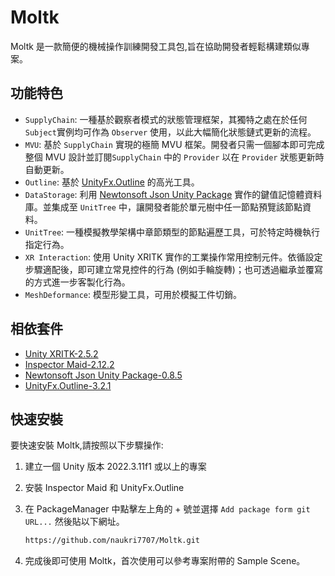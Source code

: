 # Moltk

Moltk 是一款簡便的機械操作訓練開發工具包,旨在協助開發者輕鬆構建類似專案。

## 功能特色

- `SupplyChain`: 一種基於觀察者模式的狀態管理框架，其獨特之處在於任何`Subject`實例均可作為 `Observer` 使用，以此大幅簡化狀態鏈式更新的流程。
- `MVU`: 基於 `SupplyChain` 實現的極簡 MVU 框架。開發者只需一個腳本即可完成整個 MVU 設計並訂閱`SupplyChain` 中的 `Provider` 以在 `Provider` 狀態更新時自動更新。
- `Outline`: 基於 [UnityFx.Outline](https://github.com/Arvtesh/UnityFx.Outline) 的高光工具。
- `DataStorage`: 利用 [Newtonsoft Json Unity Package](https://docs.unity3d.com/Packages/com.unity.nuget.newtonsoft-json@3.0/manual/index.html) 實作的鍵值記憶體資料庫。並集成至 `UnitTree` 中，讓開發者能於單元樹中任一節點預覽該節點資料。
- `UnitTree`: 一種模擬教學架構中章節類型的節點遍歷工具，可於特定時機執行指定行為。
- `XR Interaction`: 使用 Unity XRITK 實作的工業操作常用控制元件。依循設定步驟適配後，即可建立常見控件的行為 (例如手輪旋轉)；也可透過繼承並覆寫的方式進一步客製化行為。
- `MeshDeformance`: 模型形變工具，可用於模擬工件切銷。

## 相依套件

- [Unity XRITK-2.5.2](https://docs.unity3d.com/Packages/com.unity.xr.interaction.toolkit@3.0/manual/index.html)
- [Inspector Maid-2.12.2](https://github.com/naukri7707/InspectorMaid)
- [Newtonsoft Json Unity Package-0.8.5](https://docs.unity3d.com/Packages/com.unity.nuget.newtonsoft-json@3.0/manual/index.html) 
- [UnityFx.Outline-3.2.1](https://github.com/Arvtesh/UnityFx.Outline)

## 快速安裝
 
要快速安裝 Moltk,請按照以下步驟操作:

1. 建立一個 Unity 版本 2022.3.11f1 或以上的專案
2. 安裝 Inspector Maid 和 UnityFx.Outline
3. 在 PackageManager 中點擊左上角的 + 號並選擇 `Add package form git URL...` 然後貼以下網址。

    ```bash
    https://github.com/naukri7707/Moltk.git
    ```

4. 完成後即可使用 Moltk，首次使用可以參考專案附帶的 Sample Scene。
